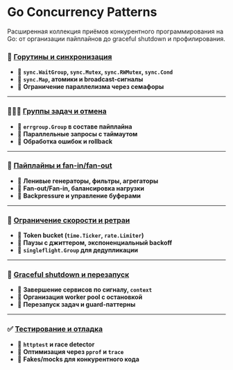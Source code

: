 # Go Concurrency Patterns

Расширенная коллекция приёмов конкурентного программирования на Go: от организации пайплайнов до graceful shutdown и профилирования.

### 🧵 [Горутины и синхронизация](./sync_primitives.go)

* 📌  **`sync.WaitGroup`, `sync.Mutex`, `sync.RWMutex`, `sync.Cond`**
* 📌  **`sync.Map`, атомики и broadcast-сигналы**
* 📌  **Ограничение параллелизма через семафоры**

***

### 🧑‍🤝‍🧑 [Группы задач и отмена](./errgroup_patterns.go)

* 📌  **`errgroup.Group` в составе пайплайна**
* 📌  **Параллельные запросы с таймаутом**
* 📌  **Обработка ошибок и rollback**

***

### 🔀 [Пайплайны и fan-in/fan-out](./pipelines.go)

* 📌  **Ленивые генераторы, фильтры, агрегаторы**
* 📌  **Fan-out/Fan-in, балансировка нагрузки**
* 📌  **Backpressure и управление буферами**

***

### 🚦 [Ограничение скорости и ретраи](./rate_limiting.go)

* 📌  **Token bucket (`time.Ticker`, `rate.Limiter`)**
* 📌  **Паузы с джиттером, экспоненциальный backoff**
* 📌  **`singleflight.Group` для дедупликации**

***

### 📴 [Graceful shutdown и перезапуск](./shutdown.go)

* 📌  **Завершение сервисов по сигналу, `context`**
* 📌  **Организация worker pool с остановкой**
* 📌  **Перезапуск задач и guard-паттерны**

***

### ✅ [Тестирование и отладка](./testing_debug.go)

* 📌  **`httptest` и race detector**
* 📌  **Оптимизация через `pprof` и `trace`**
* 📌  **Fakes/mocks для конкурентного кода**
